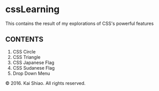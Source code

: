 <h1>cssLearning</h1>
<p>This contains the result of my explorations of CSS's powerful features</p>

<h2>CONTENTS</h2>
<ol>
	<li>CSS Circle</li>
	<li>CSS Triangle</li>
	<li>CSS Japanese Flag</li>
	<li>CSS Sudanese Flag</li>
	<li>Drop Down Menu</li>
</ol>

<footer>&copy; 2016. Kai Shiao. All rights reserved.</footer>